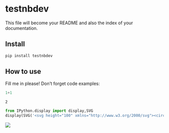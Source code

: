 testnbdev
================

<!-- WARNING: THIS FILE WAS AUTOGENERATED! DO NOT EDIT! -->

This file will become your README and also the index of your
documentation.

## Install

``` sh
pip install testnbdev
```

## How to use

Fill me in please! Don’t forget code examples:

``` python
1+1
```

    2

``` python
from IPython.display import display,SVG
display(SVG('<svg height="100" xmlns="http://www.w3.org/2000/svg"><circle cx="50" cy="50" r="40"/></svg>'))
```

![](index_files/figure-gfm/cell-3-output-1.svg)
